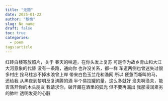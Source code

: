 ```yaml
---
title: "无题"
date: 2025-01-22
author: "黎凿"
slug: No name
draft: false
toc: true
categories:
  - poem
tags:article
---
```

红砖白楼寄放照片，关于
春天的味道，在你头发上复苏
可是作为故乡青山和大江大河意象的代替
没有一条路，通向你
也许没关系，都一样
车道两侧也曾迷失过很多村庄
拴马柱忘不掉水浪曾上岸
带来白色玉兰花和渔网
所以
疲惫而嘶叫的马，还给我
从黑夜到黎明反复沸腾的酒
半个易拉罐的量，这么多就好
渔夫啊渔夫，能否荡开你的木头朋友
我请求你，破开藏在酒里的弧光
但不要再漏出
我那浸润卑劣的肺叶
透明发亮的心脏
